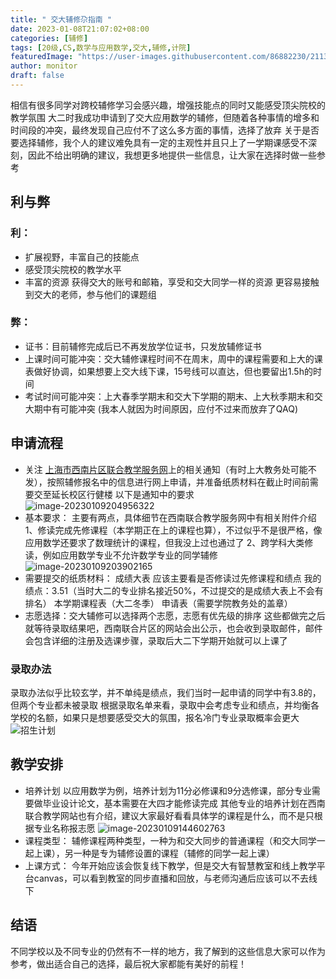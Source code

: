 ```yaml
---
title: " 交大辅修尕指南 "
date: 2023-01-08T21:07:02+08:00
categories: [辅修]
tags: [20级,CS,数学与应用数学,交大,辅修,计院]
featuredImage: "https://user-images.githubusercontent.com/86882230/211332215-930ce333-32e2-4fc0-a9b4-ed4d066d8908.jpg"
author: monitor
draft: false
---
```

相信有很多同学对跨校辅修学习会感兴趣，增强技能点的同时又能感受顶尖院校的教学氛围
大二时我成功申请到了交大应用数学的辅修，但随着各种事情的增多和时间段的冲突，最终发现自己应付不了这么多方面的事情，选择了放弃
关于是否要选择辅修，我个人的建议难免具有一定的主观性并且只上了一学期课感受不深刻，因此不给出明确的建议，我想更多地提供一些信息，让大家在选择时做一些参考
##  利与弊

### 利：
- 扩展视野，丰富自己的技能点
- 感受顶尖院校的教学水平
- 丰富的资源
  获得交大的账号和邮箱，享受和交大同学一样的资源
  更容易接触到交大的老师，参与他们的课题组
  
### 弊：
- 证书：目前辅修完成后已不再发放学位证书，只发放辅修证书
- 上课时间可能冲突：交大辅修课程时间不在周末，周中的课程需要和上大的课表做好协调，如果想要上交大线下课，15号线可以直达，但也要留出1.5h的时间
- 考试时间可能冲突：上大春季学期末和交大下学期的期末、上大秋季期末和交大期中有可能冲突
(我本人就因为时间原因，应付不过来而放弃了QAQ)

## 申请流程
- 关注 [上海市西南片区联合教学服务网](http://swuni.shnet.edu.cn/Home.aspx?ReturnUrl=%2fdefault.aspx)上的相关通知（有时上大教务处可能不发），按照辅修报名中的信息进行网上申请，并准备纸质材料在截止时间前需要交至延长校区行健楼
以下是通知中的要求
![image-20230109204956322](https://user-images.githubusercontent.com/86882230/211313279-1e29bfa5-a4f2-4a3c-bbfa-87be86b2a573.jpg)
- 基本要求：
  主要有两点，具体细节在西南联合教学服务网中有相关附件介绍
  1、修读完成先修课程（本学期正在上的课程也算），不过似乎不是很严格，像应用数学还要求了数理统计的课程，但我没上过也通过了
  2、跨学科大类修读，例如应用数学专业不允许数学专业的同学辅修
  ![image-20230109203902165](https://user-images.githubusercontent.com/86882230/211313284-23fb90a5-8980-4550-90e3-dec4668cc2ab.jpg)
- 需要提交的纸质材料：
  成绩大表
  	应该主要看是否修读过先修课程和绩点
  	我的绩点：3.51（当时大二的专业排名接近50%，不过提交的是成绩大表上不会有排名）
  本学期课程表（大二冬季）
  申请表（需要学院教务处的盖章）
- 志愿选择：交大辅修可以选择两个志愿，志愿有优先级的排序
这些都做完之后就等待录取结果吧，西南联合片区的网站会出公示，也会收到录取邮件，邮件会包含详细的注册及选课步骤，录取后大二下学期开始就可以上课了

### 录取办法
录取办法似乎比较玄学，并不单纯是绩点，我们当时一起申请的同学中有3.8的，但两个专业都未被录取
根据录取名单来看，录取中会考虑专业和绩点，并均衡各学校的名额，如果只是想要感受交大的氛围，报名冷门专业录取概率会更大
![招生计划](https://user-images.githubusercontent.com/86882230/211313287-93a5beff-1b73-4ec7-828a-58e15ddd78df.jpg)

## 教学安排
- 培养计划
  以应用数学为例，培养计划为11分必修课和9分选修课，部分专业需要做毕业设计论文，基本需要在大四才能修读完成
  其他专业的培养计划在西南联合教学网站也有介绍，建议大家最好看看具体学的课程是什么，而不是只根据专业名称报志愿
  ![image-20230109144602763](https://user-images.githubusercontent.com/86882230/211300337-074538dc-7d09-4a04-98e6-c82bccc73097.png)
- 课程类型：
  辅修课程两种类型，一种为和交大同步的普通课程（和交大同学一起上课），另一种是专为辅修设置的课程（辅修的同学一起上课）
- 上课方式：
  今年开始应该会恢复线下教学，但是交大有智慧教室和线上教学平台canvas，可以看到教室的同步直播和回放，与老师沟通后应该可以不去线下
## 结语
不同学校以及不同专业的仍然有不一样的地方，我了解到的这些信息大家可以作为参考，做出适合自己的选择，最后祝大家都能有美好的前程！

